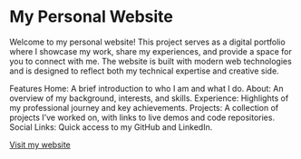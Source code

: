 # My Personal Website

Welcome to my personal website! This project serves as a digital portfolio where I showcase my work, share my experiences, and provide a space for you to connect with me. The website is built with modern web technologies and is designed to reflect both my technical expertise and creative side.

Features
Home: A brief introduction to who I am and what I do.
About: An overview of my background, interests, and skills.
Experience: Highlights of my professional journey and key achievements.
Projects: A collection of projects I’ve worked on, with links to live demos and code repositories.
Social Links: Quick access to my GitHub and LinkedIn.

[Visit my website](https://vighnesh-radhakrishnan.github.io/vighnesh/)
